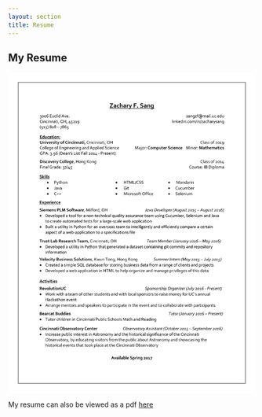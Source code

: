 ```yaml
---
layout: section
title: Resume
---
```


## My Resume

<img class="no-mobile" src="web-dist/images/Zachary_F_Sang_Resume.png" width="750" style="max-width: 100%;" align="center"/>

My resume can also be viewed as a pdf <a href="web-dist/images/Zachary_F_Sang_Resume.pdf" target="_blank">here</a>
